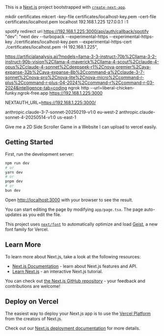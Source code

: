 This is a [Next.js](https://nextjs.org) project bootstrapped with [`create-next-app`](https://nextjs.org/docs/app/api-reference/cli/create-next-app).


mkdir certificates
mkcert -key-file certificates/localhost-key.pem -cert-file certificates/localhost.pem localhost 192.168.1.225 127.0.0.1 ::1

spotify redirect uri https://192.168.1.225:3000/api/auth/callback/spotify
"dev": "next dev --turbopack --experimental-https --experimental-https-key ./certificates/localhost-key.pem --experimental-https-cert ./certificates/localhost.pem -H 192.168.1.225",

https://artificialanalysis.ai/?models=llama-3-3-instruct-70b%2Cllama-3-2-instruct-90b-vision%2Cllama-4-maverick%2Cllama-4-scout%2Cclaude-4-opus%2Cclaude-4-sonnet%2Cdeepseek-r1%2Cnova-premier%2Caya-expanse-32b%2Caya-expanse-8b%2Ccommand-a%2Cclaude-3-7-sonnet%2Cnova-pro%2Cnova-lite%2Cnova-micro%2Ccommand-r-plus%2Ccommand-r-plus-04-2024%2Ccommand-r%2Ccommand-r-03-2024&intelligence-tab=coding
ngrok http --url=liberal-chicken-funky.ngrok-free.app https://192.168.1.225:3000

NEXTAUTH_URL=https://192.168.1.225:3000/

anthropic.claude-3-7-sonnet-20250219-v1:0 eu-west-2
anthropic.claude-sonnet-4-20250514-v1:0 us-east-1

Give me a 2D Side Scroller Game in a Website I can upload to vercel easily.
## Getting Started

First, run the development server:

```bash
npm run dev
# or
yarn dev
# or
pnpm dev
# or
bun dev
```

Open [http://localhost:3000](http://localhost:3000) with your browser to see the result.

You can start editing the page by modifying `app/page.tsx`. The page auto-updates as you edit the file.

This project uses [`next/font`](https://nextjs.org/docs/app/building-your-application/optimizing/fonts) to automatically optimize and load [Geist](https://vercel.com/font), a new font family for Vercel.

## Learn More

To learn more about Next.js, take a look at the following resources:

- [Next.js Documentation](https://nextjs.org/docs) - learn about Next.js features and API.
- [Learn Next.js](https://nextjs.org/learn) - an interactive Next.js tutorial.

You can check out [the Next.js GitHub repository](https://github.com/vercel/next.js) - your feedback and contributions are welcome!

## Deploy on Vercel

The easiest way to deploy your Next.js app is to use the [Vercel Platform](https://vercel.com/new?utm_medium=default-template&filter=next.js&utm_source=create-next-app&utm_campaign=create-next-app-readme) from the creators of Next.js.

Check out our [Next.js deployment documentation](https://nextjs.org/docs/app/building-your-application/deploying) for more details.
